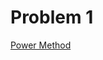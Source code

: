 # Problem 1
[Power Method](https://tannerwheeler.github.io/math4610/softwareManual/hw6/powerMethod)
